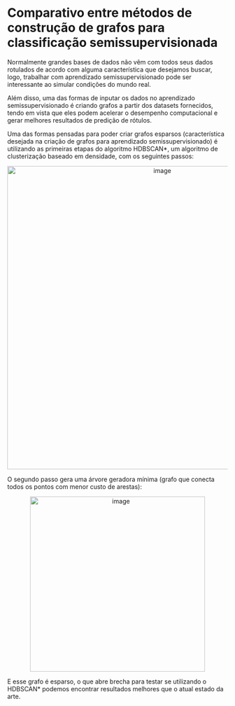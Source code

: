 # Comparativo entre métodos de construção de grafos para classificação semissupervisionada

Normalmente grandes bases de dados não vêm com todos seus dados rotulados de acordo com alguma característica que desejamos buscar, logo, trabalhar com aprendizado semissupervisionado pode ser interessante ao simular condições do mundo real.

Além disso, uma das formas de inputar os dados no aprendizado semissupervisionado é criando grafos a partir dos datasets fornecidos, tendo em vista que eles podem acelerar o desempenho computacional e gerar melhores resultados de predição de rótulos.

Uma das formas pensadas para poder criar grafos esparsos (característica desejada na criação de grafos para aprendizado semissupervisionado) é utilizando as primeiras etapas do algoritmo HDBSCAN*, um algoritmo de clusterização baseado em densidade, com os seguintes passos:

<p align="center">
  <img width="693" alt="image" src="https://github.com/rnlobao/graph-construction-SSL/assets/66230142/b49b753a-79c2-4a79-a667-639c0bed7d01">
</p>

O segundo passo gera uma árvore geradora mínima (grafo que conecta todos os pontos com menor custo de arestas):

<p align="center">
    <img width="400" alt="image" src="https://github.com/rnlobao/graph-construction-SSL/assets/66230142/2f706e60-90be-48b4-a248-e2694c73a1ad">
</p>

E esse grafo é esparso, o que abre brecha para testar se utilizando o HDBSCAN* podemos encontrar resultados melhores que o atual estado da arte.

